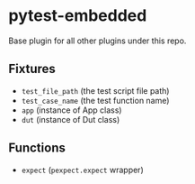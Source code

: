 # pytest-embedded

Base plugin for all other plugins under this repo.

## Fixtures

- `test_file_path` (the test script file path)
- `test_case_name` (the test function name)
- `app` (instance of App class)
- `dut` (instance of Dut class)

## Functions

- `expect` (`pexpect.expect` wrapper)
